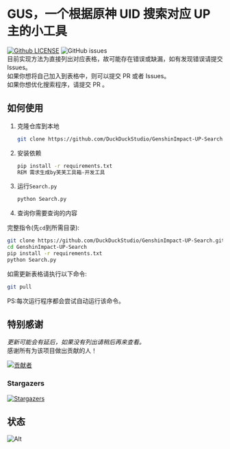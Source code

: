 # GUS，一个根据原神 UID 搜索对应 UP 主的小工具
[![Github LICENSE](https://img.shields.io/github/license/DuckDuckStudio/GenshinImpact-UP-Search)]() ![GitHub issues](https://img.shields.io/github/issues/DuckDuckStudio/GenshinImpact-UP-Search)  
目前实现方法为直接列出对应表格，故可能存在错误或缺漏，如有发现错误请提交 Issues。  
如果你想将自己加入到表格中，则可以提交 PR 或者 Issues。  
如果你想优化搜索程序，请提交 PR 。  

## 如何使用
1. 克隆仓库到本地  
   ```bash
   git clone https://github.com/DuckDuckStudio/GenshinImpact-UP-Search.git
   ```
2. 安装依赖
   ```bash
   pip install -r requirements.txt
   REM 需求生成by芙芙工具箱-开发工具
   ```
3. 运行`Search.py`
   ```python
   python Search.py
   ```
4. 查询你需要查询的内容

完整指令(先`cd`到所需目录):  
```bash
git clone https://github.com/DuckDuckStudio/GenshinImpact-UP-Search.git
cd GenshinImpact-UP-Search
pip install -r requirements.txt
python Search.py
```

如需更新表格请执行以下命令:  
```bash
git pull
```
PS:每次运行程序都会尝试自动运行该命令。  

## 特别感谢
*更新可能会有延后，如果没有列出请稍后再来查看。*  
感谢所有为该项目做出贡献的人！  

[![贡献者](https://contrib.rocks/image?repo=DuckDuckStudio/GenshinImpact-UP-Search)](https://github.com/DuckDuckStudio/GenshinImpact-UP-Search/graphs/contributors)

### Stargazers
[![Stargazers](https://reporoster.com/stars/DuckDuckStudio/GenshinImpact-UP-Search)](https://github.com/DuckDuckStudio/GenshinImpact-UP-Search/stargazers)

## 状态
![Alt](https://repobeats.axiom.co/api/embed/aafa6967371b8625e9bb84f7ec3e31abc601f67a.svg "Repobeats analytics image")  